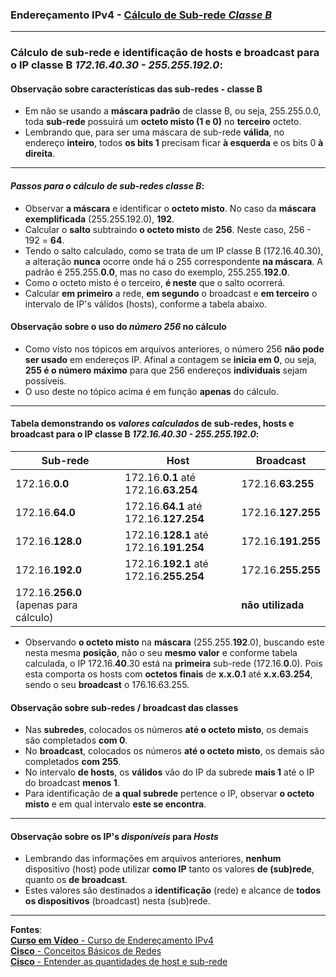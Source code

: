 ### Endereçamento IPv4 - [Cálculo de Sub-rede ***Classe B***](https://www.youtube.com/watch?v=X9desSE4lnk&list=PLAp37wMSBouCU49LV0qFbItufigjYk-sp&index=12)
---

### Cálculo de sub-rede e identificação de hosts e broadcast para o IP classe B ***172.16.40.30 - 255.255.192.0***:

#### Observação sobre características das sub-redes - classe B
* Em não se usando a **máscara padrão** de classe B, ou seja, 255.255.0.0, toda **sub-rede** possuirá um **octeto misto (1 e 0)** no **terceiro** octeto.
* Lembrando que, para ser uma máscara de sub-rede **válida**, no endereço **inteiro**, todos **os bits 1** precisam ficar **à esquerda** e os bits 0 **à direita**.

---
#### ***Passos para o cálculo de sub-redes classe B***:
* Observar **a máscara** e identificar o **octeto misto**. No caso da **máscara exemplificada** (255.255.192.0), **192**.
* Calcular o **salto** subtraindo **o octeto misto** de **256**. Neste caso, 256 - 192 = **64**.
* Tendo o salto calculado, como se trata de um IP classe B (172.16.40.30), a alteração **nunca** ocorre onde há o 255 correspondente **na máscara**. A padrão é 255.255.**0.0**, mas no caso do exemplo, 255.255.**192.0**.
* Como o octeto misto é o terceiro, **é neste** que o salto ocorrerá. 
* Calcular **em primeiro** a rede, **em segundo** o broadcast e **em terceiro** o intervalo de IP's válidos (hosts), conforme a tabela abaixo.

#### Observação sobre o uso do ***número 256*** no cálculo
* Como visto nos tópicos em arquivos anteriores, o número 256 **não pode ser usado** em endereços IP. Afinal a contagem se **inicia em 0**, ou seja, **255 é o número máximo** para que 256 endereços **individuais** sejam possíveis.
* O uso deste no tópico acima é em função **apenas** do cálculo.

---
#### Tabela demonstrando os ***valores calculados*** de sub-redes, hosts e broadcast para o IP classe B ***172.16.40.30 - 255.255.192.0***:

| Sub-rede | Host | Broadcast |
| --- | --- | --- |
| 172.16.**0.0** | 172.16.**0.1** até 172.16.**63.254**| 172.16.**63.255** |
| 172.16.**64.0** | 172.16.**64.1** até 172.16.**127.254** | 172.16.**127.255** |
| 172.16.**128.0** | 172.16.**128.1** até 172.16.**191.254** | 172.16.**191.255** |
| 172.16.**192.0** | 172.16.**192.1** até 172.16.**255.254** | 172.16.**255.255** |
| 172.16.**256.0**  (apenas para cálculo)|  | **não utilizada** |

* Observando **o octeto misto** na **máscara** (255.255.**192**.0), buscando este nesta mesma **posição**, não o seu **mesmo valor** e conforme tabela calculada, o IP 172.16.**40**.30 está na **primeira** sub-rede (172.16.**0**.0). Pois esta comporta os hosts com **octetos finais** de  **x.x.0.1** até **x.x.63.254**, sendo o seu **broadcast** o 176.16.63.255.

#### Observação sobre sub-redes / broadcast das classes
* Nas **subredes**, colocados os números **até o octeto misto**, os demais são completados **com 0**.
* No **broadcast**, colocados os números **até o octeto misto**, os demais são completados **com 255**.
* No intervalo **de hosts**, os **válidos** vão do IP da subrede **mais 1** até o IP do broadcast **menos 1**.
* Para identificação de **a qual subrede** pertence o IP, observar **o octeto misto** e em qual intervalo **este se encontra**.

---
#### Observação sobre os IP's ***disponíveis*** para ***Hosts***
* Lembrando das informações em arquivos anteriores, **nenhum** dispositivo (host) pode utilizar **como IP** tanto os valores **de (sub)rede**, quanto os **de broadcast**.
* Estes valores são destinados a **identificação** (rede) e alcance de **todos os dispositivos** (broadcast) nesta (sub)rede.

---		
**Fontes**:  
[**Curso em Vídeo** - Curso de Endereçamento IPv4](https://www.youtube.com/playlist?list=PLAp37wMSBouCU49LV0qFbItufigjYk-sp)  
[**Cisco** - Conceitos Básicos de Redes](https://www.netacad.com/pt/courses/networking-basics?courseLang=pt-BR)  
[**Cisco** - Entender as quantidades de host e sub-rede](https://www.cisco.com/c/pt_br/support/docs/ip/routing-information-protocol-rip/13790-8.html)  
